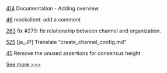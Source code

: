 
[414](https://github.com/hyperledger/aries-framework-javascript/pull/414) Documentation - Adding overview 

[46](https://github.com/hyperledger-labs/yui-ibc-solidity/pull/46) mockclient: add a comment

[283](https://github.com/hyperledger/cello/pull/283) fix #279: fix relationship between channel and organization.

[525](https://github.com/hyperledger/fabric-docs-i18n/pull/525) [ja_JP] Translate "create_channel_config.md"

[45](https://github.com/hyperledger-labs/yui-ibc-solidity/pull/45) Remove the unused assertions for consensus height


[See more >>>](https://start-here.hyperledger.org/pull-requests)
